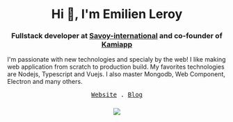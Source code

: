 <h1 align="center">Hi 👋, I'm Emilien Leroy</h1>
<h3 align="center">
  Fullstack developer at <a href="https://savoy-international.com">Savoy-international</a> and co-founder of <a href="https://kamiapp.fr">Kamiapp</a> 
</h3>


I'm passionate with new technologies and specialy by the web! I like making web application from scratch to production build. My favorites technologies are Nodejs, Typescript and Vuejs. I also master Mongodb, Web Component, Electron and many others.

<p align="center">
  <samp>
    <a href="https://www.emilienleroy.fr/">Website</a> .
    <a href="https://blog.emilienleroy.fr/">Blog</a>
  </samp>
</p>

<h3 align="center">
  <img src="https://github-contribution-stats.vercel.app/api/?username=emilienleroy">
</h3>


